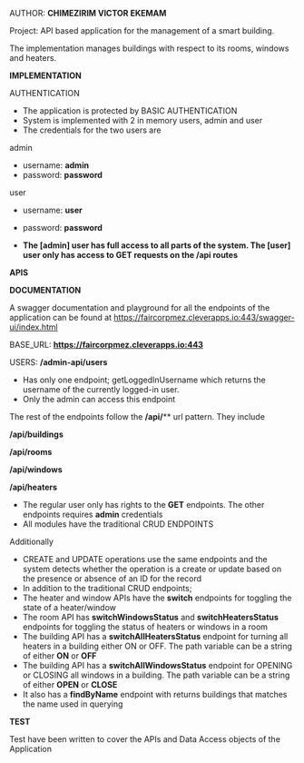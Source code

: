 AUTHOR: **CHIMEZIRIM VICTOR EKEMAM**

Project: API based application for the management of a smart building.

The implementation manages buildings with respect to its rooms, windows and heaters.

**IMPLEMENTATION**

AUTHENTICATION
- The application is protected by BASIC AUTHENTICATION
- System is implemented with 2 in memory users, admin and user
- The credentials for the two users are 

admin
- username: **admin**
- password: **password**


user
- username: **user**
- password: **password**


- **The [admin] user has full access to all parts of the system. The [user] user only has access to GET requests on the /api routes**

**APIS** 

**DOCUMENTATION**

A swagger documentation and playground for all the endpoints of the application can be found at https://faircorpmez.cleverapps.io:443/swagger-ui/index.html

BASE_URL: **https://faircorpmez.cleverapps.io:443**

USERS: **/admin-api/users**
- Has only one endpoint; getLoggedInUsername which returns the username of the currently logged-in user. 
- Only the admin can access this endpoint

The rest of the endpoints follow the **/api/**** url pattern. They include


**/api/buildings**


**/api/rooms**


**/api/windows**


**/api/heaters**

- The regular user only has rights to the **GET** endpoints. The other endpoints requires **admin** credentials
- All modules have the traditional CRUD ENDPOINTS

Additionally


- CREATE and UPDATE operations use the same endpoints and the system detects whether the operation is a create or update based on the presence or absence of an ID for the record
- In addition to the traditional CRUD endpoints;
- The heater and window APIs have the **switch** endpoints for toggling the state of a heater/window
- The room API has **switchWindowsStatus** and **switchHeatersStatus** endpoints for toggling the status of heaters or windows in a room
- The building API has a **switchAllHeatersStatus** endpoint for turning all heaters in a building either ON or OFF. The path variable can be a string of either **ON** or **OFF** 
- The building API has a **switchAllWindowsStatus** endpoint for OPENING or CLOSING all windows in a building. The path variable can be a string of either **OPEN** or **CLOSE**
- It also has a **findByName** endpoint with returns buildings that matches the name used in querying

**TEST**

Test have been written to cover the APIs and Data Access objects of the Application